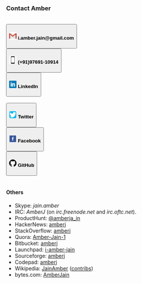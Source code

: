 ### Contact Amber
<br />
<div class="row">
    <div class="col-sm-12 col-md-4">
    	<a href="mailto:i.amber.jain@gmail.com" target="_blank">
    		<button type="button" class="btn btn-default btn-block"><h4><img src="/images/gmail-icon.png" alt="gmail icon" width="20" height="20"> i.amber.jain@gmail.com</h4></button>
    	</a>
    </div>
    <div class="col-sm-12 col-md-4">
        <a href="tel:+919769110914">
        	<button type="button" class="btn btn-default btn-block"><h4><img src="/images/mobile-icon.png" alt="Mobile icon" width="20" height="20"> (+91)97691-10914</h4></button>
        </a>
    </div>
    <div class="col-sm-12 col-md-4">
        <a href="http://www.linkedin.com/in/amberjain">
        	<button type="button" class="btn btn-default btn-block"><h4><img src="/images/linkedin-icon.png" alt="linkedin icon" width="20" height="20"> LinkedIn</h4></button>
        </a>
    </div>
</div>

<br />

<div class="row">
    <div class="col-sm-12 col-md-4">
    	<a href="https://twitter.com/amberja_in" target="_blank">
    		<button type="button" class="btn btn-default btn-block"><h4><img src="/images/twitter-icon.png" alt="pdf icon" width="20" height="20"> Twitter</h4></button>
    	</a>
    </div>
    <div class="col-sm-12 col-md-4">
        <a href="https://www.facebook.com/amber.jain">
        	<button type="button" class="btn btn-default btn-block"><h4><img src="/images/facebook-icon.png" alt="facebook icon" width="20" height="20"> Facebook</h4></button>
        </a>
    </div>
    <div class="col-sm-12 col-md-4">
        <a href="https://github.com/amberj">
        	<button type="button" class="btn btn-default btn-block"><h4><img src="/images/github-icon.png" alt="github icon" width="20" height="20"> GitHub</h4></button>
        </a>
    </div>
</div>

<br />

#### Others

* Skype: <i>jain.amber</i>
* IRC: *AmberJ* (on _irc.freenode.net_ and _irc.oftc.net_).
* ProductHunt: [@amberja_in](https://www.producthunt.com/@amberja_in) 
* HackerNews: [amberj](https://news.ycombinator.com/user?id=amberj)
* StackOverflow: [amberj](https://stackoverflow.com/users/458256/amberj?tab=profile)
* Quora: [Amber-Jain-1](https://www.quora.com/profile/Amber-Jain-1)
* Bitbucket: [amberj](https://bitbucket.org/amberj)
* Launchpad: [i-amber-jain](https://launchpad.net/~i-amber-jain)
* Sourceforge: [amberj](https://sourceforge.net/users/amberj)
* Codepad: [amberj](http://codepad.org/users/amberj)
* Wikipedia: [JainAmber](http://en.wikipedia.org/wiki/User:JainAmber) ([contribs](http://en.wikipedia.org/wiki/Special:Contributions/JainAmber))
* bytes.com: [AmberJain](http://bytes.com/amberjain)